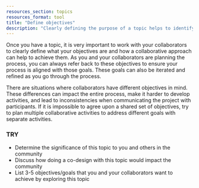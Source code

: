 ```yaml
---
resources_section: topics
resources_format: tool
title: "Define objectives"
description: "Clearly defining the purpose of a topic helps to identify the underlying challenges, perspectives and contexts, and facilitates the development of activities."
---
```


Once you have a topic, it is very important to work with your collaborators to clearly define what your objectives are and how a collaborative approach can help to achieve them. As you and your collaborators are planning the process, you can always refer back to these objectives to ensure your process is aligned with those goals. These goals can also be iterated and refined as you go through the process.

There are situations where collaborators have different objectives in mind. These differences can impact the entire process, make it harder to develop activities, and lead to inconsistencies when communicating the project with participants. If it is impossible to agree upon a shared set of objectives, try to plan multiple collaborative activities to address different goals with separate activities.

### TRY

- Determine the significance of this topic to you and others in the community
- Discuss how doing a co-design with this topic would impact the community
- List 3-5 objectives/goals that you and your collaborators want to achieve by exploring this topic
